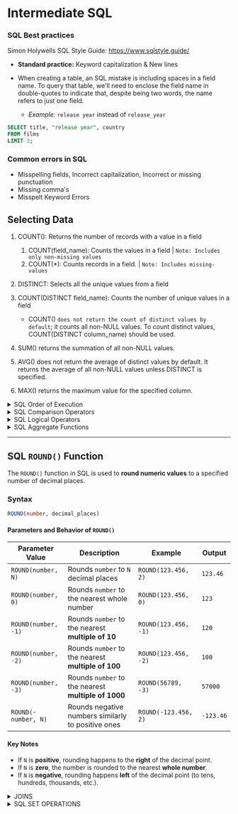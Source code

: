 # Intermediate SQL

### SQL Best practices

Simon Holywells SQL Style Guide: https://www.sqlstyle.guide/

- **Standard practice:** Keyword capitalization & New lines

- When creating a table, an SQL mistake is including spaces in a field name. To query that table, we'll need to enclose the field name in double-quotes to indicate that, despite being two words, the name refers to just one field.
  - *Example:* `release year` instead of `release_year`

```sql
SELECT title, "release year", country
FROM films
LIMIT 3;
```

### Common errors in SQL

- Misspelling fields, Incorrect capitalization, Incorrect or missing punctuation 
- Missing comma's
- Misspelt Keyword Errors



## Selecting Data

1. COUNT(): Returns the number of records with a value in a field
   1. COUNT(field_name): Counts the values in a field | `Note: Includes only non-missing values`
   2. COUNT(*): Counts records in a field. | `Note: Includes missing-values`

2. DISTINCT: Selects all the unique values from a field
3. COUNT(DISTINCT field_name): Counts the number of unique values in a field 
   - COUNT() `does not return the count of distinct values by default`; it counts all non-NULL values. To count distinct values, COUNT(DISTINCT column_name) should be used.
4. SUM() returns the summation of all non-NULL values.
5. AVG() does not return the average of distinct values by default. It returns the average of all non-NULL values unless DISTINCT is specified.
6. MAX() returns the maximum value for the specified column.

<details>

<summary>SQL Order of Execution</summary>
<br> <!-- Adds space between summary and content -->

1. **FROM**      → Identify the source tables
2. **JOIN**      → Combine tables based on conditions
3. **WHERE**     → Filter rows before grouping
4. **GROUP BY**  → Aggregate data into groups
5. **HAVING**    → Filter groups after aggregation
6. **SELECT**    → Choose columns or expressions
7. **DISTINCT**  → Remove duplicate rows
8. **ORDER BY**  → Sort the result set
9. **LIMIT / OFFSET** → Restrict number of rows

*Example Query Execution Order*

```sql
SELECT DISTINCT column_name  -- Step 6 & 7
FROM table_name              -- Step 1
JOIN another_table           -- Step 2
ON table_name.id = another_table.id  
WHERE condition              -- Step 3
GROUP BY column_name         -- Step 4
HAVING condition             -- Step 5
ORDER BY column_name         -- Step 8
LIMIT 10 OFFSET 5;           -- Step 9
```
</details>


<details>
<summary>SQL Comparison Operators</summary>
<br> <!-- Adds space between summary and content -->

SQL comparison operators are used in the `WHERE` clause to filter records based on conditions.

| Operator | Description | Example |
|----------|------------|---------|
| `=` | Equal to | `SELECT * FROM users WHERE age = 30;` |
| `<>` or `!=` | Not equal to | `SELECT * FROM users WHERE age <> 30;` |
| `>` | Greater than | `SELECT * FROM users WHERE age > 30;` |
| `<` | Less than | `SELECT * FROM users WHERE age < 30;` |
| `>=` | Greater than or equal to | `SELECT * FROM users WHERE age >= 30;` |
| `<=` | Less than or equal to | `SELECT * FROM users WHERE age <= 30;` |
| `BETWEEN` | Within a range (inclusive) | `SELECT * FROM users WHERE age BETWEEN 20 AND 30;` |
| `IN` | Matches any value in a list | `SELECT * FROM users WHERE country IN ('USA', 'Canada', 'UK');` |
| `NOT IN` | Excludes values in a list | `SELECT * FROM users WHERE country NOT IN ('USA', 'Canada');` |
| `LIKE` | Pattern matching with wildcards | `SELECT * FROM users WHERE name LIKE 'A%';` |
| `NOT LIKE` | Excludes pattern match | `SELECT * FROM users WHERE name NOT LIKE 'A%';` |
| `IS NULL` | Checks for NULL values | `SELECT * FROM users WHERE email IS NULL;` |
| `IS NOT NULL` | Checks for non-NULL values | `SELECT * FROM users WHERE email IS NOT NULL;` |

**Wildcard Characters for `LIKE` Operator**  
- `%` → Represents zero, one, or multiple characters (`'A%'` → Starts with 'A')  
- `_` → Represents a single character (`'_a%'` → Second letter is 'a')  
</details>



<details>
<summary>SQL Logical Operators</summary>

<br> <!-- Adds space between summary and content -->

Logical operators are used in SQL to combine multiple conditions in the `WHERE` clause.

| Operator  | Description | Example |
|-----------|------------|---------|
| `ALL` | Returns **TRUE** if all subquery values meet the condition | `SELECT * FROM employees WHERE salary > ALL (SELECT salary FROM interns);` → Retrieves employees with a salary **higher than all interns**. |
| `AND` | Returns **TRUE** if **all conditions** are met | `SELECT * FROM users WHERE age > 18 AND country = 'USA';` → Retrieves users **older than 18** **AND** from the USA. |
| `ANY` | Returns **TRUE** if **any subquery value** meets the condition | `SELECT * FROM employees WHERE salary > ANY (SELECT salary FROM interns);` → Retrieves employees earning **more than at least one intern**. |
| `BETWEEN` | Returns **TRUE** if a value is **within a range** (inclusive) | `SELECT * FROM orders WHERE order_date BETWEEN '2023-01-01' AND '2023-12-31';` → Retrieves orders placed in **2023**. |
| `EXISTS` | Returns **TRUE** if the subquery **returns at least one record** | `SELECT * FROM customers WHERE EXISTS (SELECT 1 FROM orders WHERE customers.id = orders.customer_id);` → Retrieves customers **who have placed orders**. |
| `IN` | Returns **TRUE** if a value is **in a list** | `SELECT * FROM users WHERE country IN ('USA', 'Canada', 'UK');` → Retrieves users **from USA, Canada, or the UK**. |
| `LIKE` | Returns **TRUE** if a value matches a **pattern** | `SELECT * FROM users WHERE name LIKE 'A%';` → Retrieves users **whose names start with 'A'**. |
| `NOT` | Returns **TRUE** if a condition is **NOT TRUE** | `SELECT * FROM users WHERE NOT country = 'USA';` → Retrieves users **who are not from the USA**. |
| `OR` | Returns **TRUE** if **at least one condition** is met | `SELECT * FROM users WHERE age > 30 OR city = 'New York';` → Retrieves users **older than 30 OR from New York**. |
| `SOME` | Same as `ANY` - Returns **TRUE** if **any subquery value** meets the condition | `SELECT * FROM employees WHERE salary > SOME (SELECT salary FROM interns);` → Retrieves employees earning **more than at least one intern**. |


### **Using Logical Operators Together**

#### Example 1: Combining `AND`, `OR`, and `IN`
```sql
SELECT * FROM users 
WHERE (age > 18 AND country IN ('USA', 'Canada')) 
   OR (age < 18 AND country = 'UK');
```

##### Example 2: Using `AND` and `OR`
```sql
SELECT * FROM users 
WHERE (age > 25 AND country = 'USA') 
   OR (age < 18 AND country = 'Canada');
```

#### Example 3: Using `BETWEEN` and `AND`
```SQL
SELECT * FROM employees 
WHERE age BETWEEN 25 AND 40 
AND (department = 'HR' OR department = 'Finance');
```
**Best Practices**
- Use parentheses () to group conditions and improve readability.
- Avoid unnecessary OR conditions as they may slow down queries.
- Prefer IN instead of multiple OR conditions for better performance.

</details>
  


<details>
<summary>SQL Aggregate Functions</summary>

<br> <!-- Adds space between summary and content -->

SQL **Aggregate Functions** perform calculations on multiple rows of data and return a **single** result. These functions are commonly used with the `GROUP BY` clause.

### **List of SQL Aggregate Functions**

| Function  | Description | Example |
|-----------|------------|---------|
| `COUNT()` | Returns the number of rows that match a condition | `SELECT COUNT(*) FROM users;` → Returns total users. |
| `SUM()` | Returns the total sum of a numeric column | `SELECT SUM(salary) FROM employees;` → Returns the total salary of all employees. |
| `AVG()` | Returns the average value of a numeric column | `SELECT AVG(price) FROM products;` → Returns the average product price. |
| `MIN()` | Returns the smallest value in a column | `SELECT MIN(age) FROM users;` → Returns the youngest user's age. |
| `MAX()` | Returns the largest value in a column | `SELECT MAX(salary) FROM employees;` → Returns the highest salary. |
| `GROUP_CONCAT()` *(MySQL only)* | Concatenates values into a single string | `SELECT GROUP_CONCAT(name) FROM users;` → Returns names as a single string. |
| `STRING_AGG()` *(PostgreSQL, SQL Server)* | Concatenates values with a delimiter | `SELECT STRING_AGG(name, ', ') FROM users;` → Returns names separated by commas. |

#### **Using Aggregate Functions with `GROUP BY`**

#### Example 1: Counting Users per Country
```sql
SELECT country, COUNT(*) AS user_count 
FROM users 
GROUP BY country;
```
</details>

---

## SQL `ROUND()` Function

The `ROUND()` function in SQL is used to **round numeric values** to a specified number of decimal places.

### **Syntax**
```sql
ROUND(number, decimal_places)
```

#### **Parameters and Behavior of `ROUND()`**

| Parameter Value | Description | Example | Output |
|----------------|------------|---------|--------|
| `ROUND(number, N)` | Rounds `number` to `N` decimal places | `ROUND(123.456, 2)` | `123.46` |
| `ROUND(number, 0)` | Rounds `number` to the nearest whole number | `ROUND(123.456, 0)` | `123` |
| `ROUND(number, -1)` | Rounds `number` to the nearest **multiple of 10** | `ROUND(123.456, -1)` | `120` |
| `ROUND(number, -2)` | Rounds `number` to the nearest **multiple of 100** | `ROUND(123.456, -2)` | `100` |
| `ROUND(number, -3)` | Rounds `number` to the nearest **multiple of 1000** | `ROUND(56789, -3)` | `57000` |
| `ROUND(-number, N)` | Rounds negative numbers similarly to positive ones | `ROUND(-123.456, 2)` | `-123.46` |


#### **Key Notes**
- If `N` is **positive**, rounding happens to the **right** of the decimal point.
- If `N` is **zero**, the number is rounded to the nearest **whole number**.
- If `N` is **negative**, rounding happens **left** of the decimal point (to tens, hundreds, thousands, etc.).

<details>
<summary> JOINS </summary>

</br>

1. **INNER JOIN**

Returns only the matching rows between two tables.

```sql
SELECT a.*, b.*
FROM tableA a
INNER JOIN tableB b
ON a.id = b.id;
```

2. **LEFT JOIN (LEFT OUTER JOIN)**

Returns all rows from the left table, and matching rows from the right table. If no match, NULLs are returned.

```sql
SELECT a.*, b.*
FROM tableA a
LEFT JOIN tableB b
ON a.id = b.id;
```
3. **RIGHT JOIN (RIGHT OUTER JOIN)**

Returns all rows from the right table, and matching rows from the left table. If no match, NULLs are returned.

```sql
SELECT a.*, b.*
FROM tableA a
RIGHT JOIN tableB b
ON a.id = b.id;
```

4. **FULL JOIN (FULL OUTER JOIN)**

Returns all rows from both tables. If no match, NULLs are returned for missing values.

```sql
SELECT a.*, b.*
FROM tableA a
FULL JOIN tableB b
ON a.id = b.id;
```

5. **CROSS JOIN**

Returns the Cartesian product of both tables (every row in A joins with every row in B).

```sql
SELECT a.*, b.*
FROM tableA a
CROSS JOIN tableB b;
```

*Results in (rows in A) × (rows in B) records.*

6. **SELF JOIN**

A table joins with itself.

```sql
SELECT a.*, b.*
FROM tableA a
JOIN tableA b
ON a.some_column = b.some_column;
```
*Used for hierarchical data like employees & managers.*

7. **ANTI JOIN (Using NOT EXISTS or NOT IN)**
   
Returns rows from the left table where there is no match in the right table.

```sql
SELECT a.*
FROM tableA a
WHERE NOT EXISTS (
    SELECT 1 FROM tableB b WHERE a.id = b.id
);
```
*Finds unmatched records.*

8. SEMI-JOIN
   
Returns rows from the left table where a match exists in the right table, but it does not return columns from the right table.

- Similar to an INNER JOIN, but only returns columns from the left table.
- Often used in EXISTS or IN subqueries.
- Helps improve query performance when you only need to check for existence.

Example 1: Using `EXISTS` (Preferred Way)
```sql
SELECT customer_id, customer_name 
FROM customers c
WHERE EXISTS (
    SELECT 1 
    FROM orders o
    WHERE o.customer_id = c.customer_id
);
```
Example 2: Using `IN`
```sql
SELECT customer_id, customer_name 
FROM customers
WHERE customer_id IN (SELECT customer_id FROM orders);
```
</details>

<details>
<summary>SQL SET OPERATIONS</summary>
</br>


**Difference between `INNER JOIN` and `INTERSECT`**

| Feature         | `INTERSECT`                          | `INNER JOIN`                        |
|---------------|----------------------------------|--------------------------------|
| **Purpose**   | Finds common rows between two result sets | Combines matching rows from two tables based on a condition |
| **Columns**   | Both queries must have the same number of columns and matching data types | Can join tables with different structures using a join condition |
| **Duplicates** | Removes duplicates (returns distinct values) | Keeps all matching records (including duplicates) |
| **Condition**  | Implicit (compares all columns in both queries) | Explicit (defined using `ON` clause) |
| **Use Case**   | Finding identical rows in two queries | Combining related data from multiple tables |

</br>

**Comparison between `Anti-Join` and `EXCEPT`**

| Feature        | Anti-Join                          | EXCEPT                                |
|---------------|----------------------------------|--------------------------------------|
| **Purpose**   | Returns rows from one table that do not have a match in another table | Returns rows from the first query that are not in the second query |
| **Implementation** | Uses `LEFT JOIN` with `WHERE other_table.column IS NULL` | Uses `EXCEPT` keyword between two SELECT statements |
| **Condition**  | Explicit condition in `ON` clause | Implicitly compares all columns in both queries |
| **Columns**    | Can have different structures and columns | Both queries must have the same number of columns and matching data types |
| **Duplicates** | Keeps all non-matching records | Removes duplicates (returns distinct values) |
| **Use Case**   | Finding records in one table that have no match in another | Finding distinct rows in one query that are missing in another |

</br>

*Example of Anti-Join (Using LEFT JOIN)*
```sql
SELECT t1.*
FROM table1 t1
LEFT JOIN table2 t2 ON t1.id = t2.id
WHERE t2.id IS NULL;
```
💡 Finds records in table1 that do not exist in table2.

*Example of EXCEPT*
```sql
SELECT id FROM table1
EXCEPT
SELECT id FROM table2;
```
💡 Finds unique IDs in table1 that do not exist in table2 (removes duplicates).

</details>
